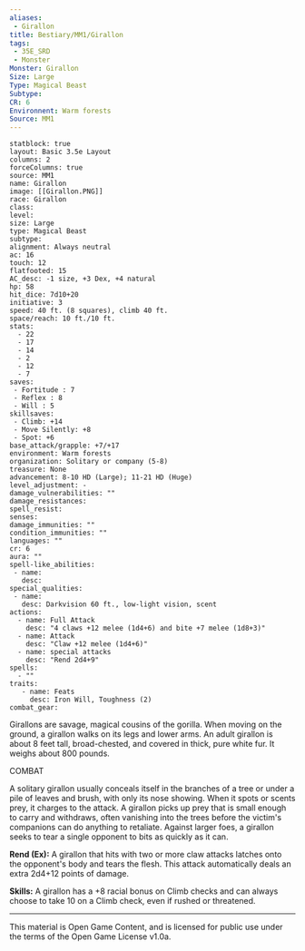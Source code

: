 ```yaml
---
aliases:
 - Girallon
title: Bestiary/MM1/Girallon
tags: 
 - 35E_SRD
 - Monster
Monster: Girallon
Size: Large
Type: Magical Beast
Subtype: 
CR: 6
Environnent: Warm forests
Source: MM1
---
```


```statblock
statblock: true
layout: Basic 3.5e Layout
columns: 2
forceColumns: true
source: MM1 
name: Girallon
image: [[Girallon.PNG]]
race: Girallon
class: 
level: 
size: Large
type: Magical Beast
subtype: 
alignment: Always neutral
ac: 16
touch: 12
flatfooted: 15
AC_desc: -1 size, +3 Dex, +4 natural
hp: 58
hit_dice: 7d10+20
initiative: 3
speed: 40 ft. (8 squares), climb 40 ft.
space/reach: 10 ft./10 ft.
stats:
  - 22
  - 17
  - 14
  - 2
  - 12
  - 7
saves:
 - Fortitude : 7
 - Reflex : 8
 - Will : 5
skillsaves:
 - Climb: +14
 - Move Silently: +8
 - Spot: +6
base_attack/grapple: +7/+17
environment: Warm forests
organization: Solitary or company (5-8)
treasure: None
advancement: 8-10 HD (Large); 11-21 HD (Huge)
level_adjustment: -
damage_vulnerabilities: ""
damage_resistances: 
spell_resist: 
senses: 
damage_immunities: ""
condition_immunities: ""
languages: ""
cr: 6
aura: ""
spell-like_abilities:
 - name: 
   desc: 
special_qualities:
 - name:
   desc: Darkvision 60 ft., low-light vision, scent
actions:
  - name: Full Attack
    desc: "4 claws +12 melee (1d4+6) and bite +7 melee (1d8+3)"
  - name: Attack
    desc: "Claw +12 melee (1d4+6)"
  - name: special attacks
    desc: "Rend 2d4+9"
spells:
  - ""
traits:
   - name: Feats
     desc: Iron Will, Toughness (2)
combat_gear:  
```


Girallons are savage, magical cousins of the gorilla. When moving on the ground, a girallon walks on its legs and lower arms. An adult girallon is about 8 feet tall, broad-chested, and covered in thick, pure white fur. It weighs about 800 pounds.

COMBAT

A solitary girallon usually conceals itself in the branches of a tree or under a pile of leaves and brush, with only its nose showing. When it spots or scents prey, it charges to the attack. A girallon picks up prey that is small enough to carry and withdraws, often vanishing into the trees before the victim's companions can do anything to retaliate. Against larger foes, a girallon seeks to tear a single opponent to bits as quickly as it can.


**Rend (Ex):** A girallon that hits with two or more claw attacks latches onto the opponent's body and tears the flesh. This attack automatically deals an extra 2d4+12 points of damage.


**Skills:** A girallon has a +8 racial bonus on Climb checks and can always choose to take 10 on a Climb check, even if rushed or threatened.

---

This material is Open Game Content, and is licensed for public use under the terms of the Open Game License v1.0a.
